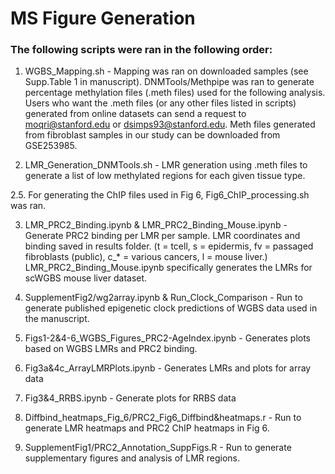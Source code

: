 # MS Figure Generation 

### The following scripts were ran in the following order:

1.	WGBS_Mapping.sh - Mapping was ran on downloaded samples (see Supp.Table 1 in manuscript). DNMTools/Methpipe was ran to generate percentage methylation files (.meth files) used for the following analysis. Users who want the .meth files (or any other files listed in scripts) generated from online datasets can send a request to moqri@stanford.edu or dsimps93@stanford.edu. Meth files generated from fibroblast samples in our study can be downloaded from GSE253985.

2.	LMR_Generation_DNMTools.sh - LMR generation using .meth files to generate a list of low methylated regions for each given tissue type.

2.5. For generating the ChIP files used in Fig 6, Fig6_ChIP_processing.sh was ran. 

3.	LMR_PRC2_Binding.ipynb & LMR_PRC2_Binding_Mouse.ipynb - Generate PRC2 binding per LMR per sample. LMR coordinates and binding saved in results folder. (t = tcell, s = epidermis, fv = passaged fibroblasts (public), c_* = various cancers, l = mouse liver.) LMR_PRC2_Binding_Mouse.ipynb specifically generates the LMRs for scWGBS mouse liver dataset.

4.	SupplementFig2/wg2array.ipynb & Run_Clock_Comparison - Run to generate published epigenetic clock predictions of WGBS data used in the manuscript.

5. Figs1-2&4-6_WGBS_Figures_PRC2-AgeIndex.ipynb - Generates plots based on WGBS LMRs and PRC2 binding.

6. Fig3a&4c_ArrayLMRPlots.ipynb - Generates LMRs and plots for array data

7. Fig3&4_RRBS.ipynb - Generate plots for RRBS data

8. Diffbind_heatmaps_Fig_6/PRC2_Fig6_Diffbind&heatmaps.r - Run to generate LMR heatmaps and PRC2 ChIP heatmaps in Fig 6.

9. SupplementFig1/PRC2_Annotation_SuppFigs.R -  Run to generate supplementary figures and analysis of LMR regions. 

